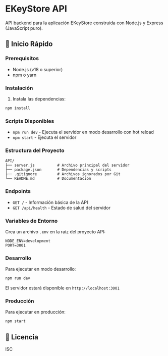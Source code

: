 # EKeyStore API

API backend para la aplicación EKeyStore construida con Node.js y Express (JavaScript puro).

## 🚀 Inicio Rápido

### Prerequisitos
- Node.js (v18 o superior)
- npm o yarn

### Instalación

1. Instala las dependencias:
```bash
npm install
```

### Scripts Disponibles

- `npm run dev` - Ejecuta el servidor en modo desarrollo con hot reload
- `npm start` - Ejecuta el servidor

### Estructura del Proyecto

```
API/
├── server.js          # Archivo principal del servidor
├── package.json       # Dependencias y scripts
├── .gitignore         # Archivos ignorados por Git
└── README.md          # Documentación
```

### Endpoints

- `GET /` - Información básica de la API
- `GET /api/health` - Estado de salud del servidor

### Variables de Entorno

Crea un archivo `.env` en la raíz del proyecto API:

```env
NODE_ENV=development
PORT=3001
```

### Desarrollo

Para ejecutar en modo desarrollo:
```bash
npm run dev
```

El servidor estará disponible en `http://localhost:3001`

### Producción

Para ejecutar en producción:
```bash
npm start
```

## 📝 Licencia

ISC
